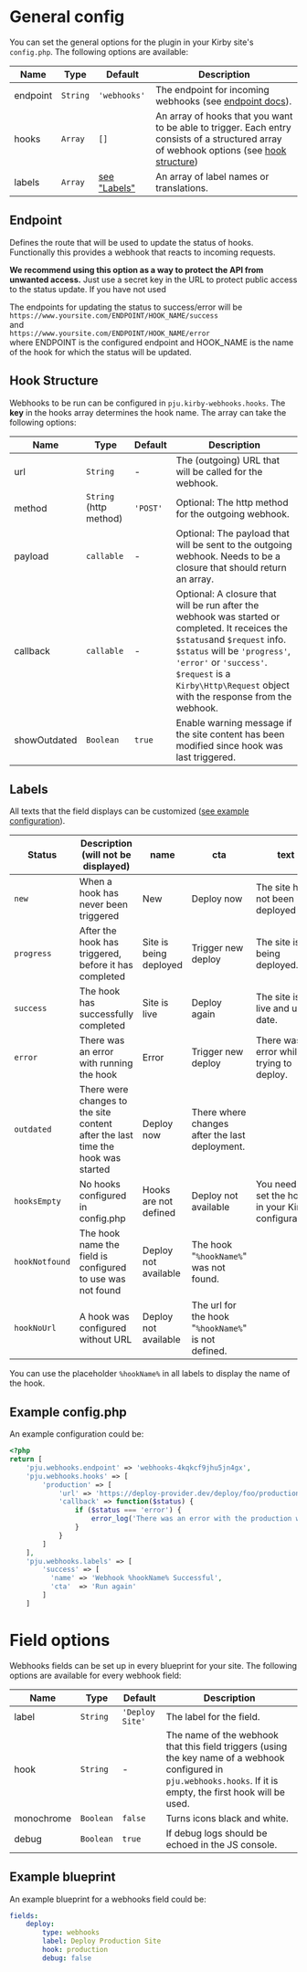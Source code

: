 # General config
You can set the general options for the plugin in your Kirby site's `config.php`.
The following options are available:

Name | Type | Default | Description
--- | --- | --- | ---
endpoint | `String` | `'webhooks'` | The endpoint for incoming webhooks (see [endpoint docs](#endpoint)).
hooks | `Array` | `[]` | An array of hooks that you want to be able to trigger. Each entry consists of a structured array of webhook options (see [hook structure](#hook-structure))
labels | `Array` | [see "Labels"](#labels) | An array of label names or translations.

## Endpoint
Defines the route that will be used to update the status of hooks. Functionally this provides a webhook that reacts to incoming requests.

**We recommend using this option as a way to protect the API from unwanted access.** 
Just use a secret key in the URL to protect public access to the status update.
If you have not used 

The endpoints for updating the status to success/error will be<br>
`https://www.yoursite.com/ENDPOINT/HOOK_NAME/success`<br>
and<br>
`https://www.yoursite.com/ENDPOINT/HOOK_NAME/error`<br>
where ENDPOINT is the configured endpoint and HOOK_NAME is the name of the hook for which the status will be updated.

## Hook Structure
Webhooks to be run can be configured in `pju.kirby-webhooks.hooks`.
The **key** in the hooks array determines the hook name. The array can take the following options:

Name | Type | Default | Description
--- | --- | --- | ---
url | `String` | - | The (outgoing) URL that will be called for the webhook.
method | `String` (http method) | `'POST'` | Optional: The http method for the outgoing webhook.
payload | `callable` | - | Optional: The payload that will be sent to the outgoing webhook. Needs to be a closure that should return an array.
callback | `callable` | - | Optional: A closure that will be run after the webhook was started or completed. It receices the `$status`and `$request` info. `$status` will be `'progress'`, `'error'` or `'success'`. `$request` is a `Kirby\Http\Request` object with the response from  the webhook.
showOutdated | `Boolean` | `true` | Enable warning message if the site content has been modified since hook was last triggered.

## Labels

All texts that the field displays can be customized ([see example configuration](#example-configphp)).

Status | Description (will not be displayed) |name | cta | text
--- | --- | --- | --- | ---
`new` | When a hook has never been triggered | New | Deploy now | The site has not been deployed yet.
`progress` | After the hook has triggered, before it has completed | Site is being deployed | Trigger new deploy | The site is being deployed.
`success` | The hook has successfully completed | Site is live | Deploy again | The site is live and up to date.
`error` | There was an error with running the hook |  Error | Trigger new deploy | There was an error while trying to deploy.
`outdated` | There were changes to the site content after the last time the hook was started | Deploy now | There where changes after the last deployment.
`hooksEmpty` | No hooks configured in config.php | Hooks are not defined | Deploy not available | You need to set the hooks in your Kirby configuration.
`hookNotfound` | The hook name the field is configured to use was not found | Deploy not available | The hook "`%hookName%`" was not found.
`hookNoUrl` | A hook was configured without URL | Deploy not available | The url for the hook "`%hookName%`" is not defined.

You can use the placeholder `%hookName%` in all labels to display the name of the hook.

## Example config.php

An example configuration could be:
```php
<?php
return [
    'pju.webhooks.endpoint' => 'webhooks-4kqkcf9jhu5jn4gx',
    'pju.webhooks.hooks' => [
        'production' => [
            'url' => 'https://deploy-provider.dev/deploy/foo/production',
            'callback' => function($status) {
                if ($status === 'error') {
                    error_log('There was an error with the production webhook');
                }
            }
        ]
    ],
    'pju.webhooks.labels' => [
        'success' => [
          'name' => 'Webhook %hookName% Successful',
          'cta'  => 'Run again'
        ]
    ]
```

# Field options
Webhooks fields can be set up in every blueprint for your site.
The following options are available for every webhook field:

Name | Type | Default | Description
--- | --- | --- | ---
label | `String` | `'Deploy Site'` | The label for the field.
hook | `String` | - | The name of the webhook that this field triggers (using the key name of a webhook configured in `pju.webhooks.hooks`. If it is empty, the first hook will be used.
monochrome | `Boolean` | `false` | Turns icons black and white.
debug | `Boolean` | `true` | If debug logs should be echoed in the JS console.

## Example blueprint
An example blueprint for a webhooks field could be:

```yml
fields:
    deploy:
        type: webhooks
        label: Deploy Production Site
        hook: production
        debug: false
```
